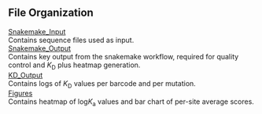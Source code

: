 ## File Organization

[Snakemake_Input](https://github.com/Ortlund-Laboratory/DMS_IgG1Fc/tree/main/Deposited_Data/Titration_Data/Fc%CE%B3R2a-131H/Snakemake_Input)<br>
Contains sequence files used as input.<br>
[Snakemake_Output](https://github.com/Ortlund-Laboratory/DMS_IgG1Fc/tree/main/Deposited_Data/Titration_Data/Fc%CE%B3R2a-131H/Snakemake_Output)<br>
Contains key output from the snakemake workflow, required for quality control and *K*<sub>D</sub> plus heatmap generation.<br>
[KD_Output](https://github.com/Ortlund-Laboratory/DMS_IgG1Fc/tree/main/Deposited_Data/Titration_Data/Fc%CE%B3R2a-131H/KD_Output)<br>
Contains logs of *K*<sub>D</sub> values per barcode and per mutation.<br>
[Figures](https://github.com/Ortlund-Laboratory/DMS_IgG1Fc/tree/main/Deposited_Data/Titration_Data/Fc%CE%B3R2a-131H/Figures)<br>
Contains heatmap of log*K*<sub>a</sub> values and bar chart of per-site average scores.<br>
